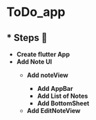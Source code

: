 # ToDo_app

## \* Steps 🐾

- <b> Create flutter App
- <b> Add Note UI
  - <b> Add noteView
    - Add AppBar
    - Add List of Notes
    - Add BottomSheet
  - <b> Add EditNoteView
